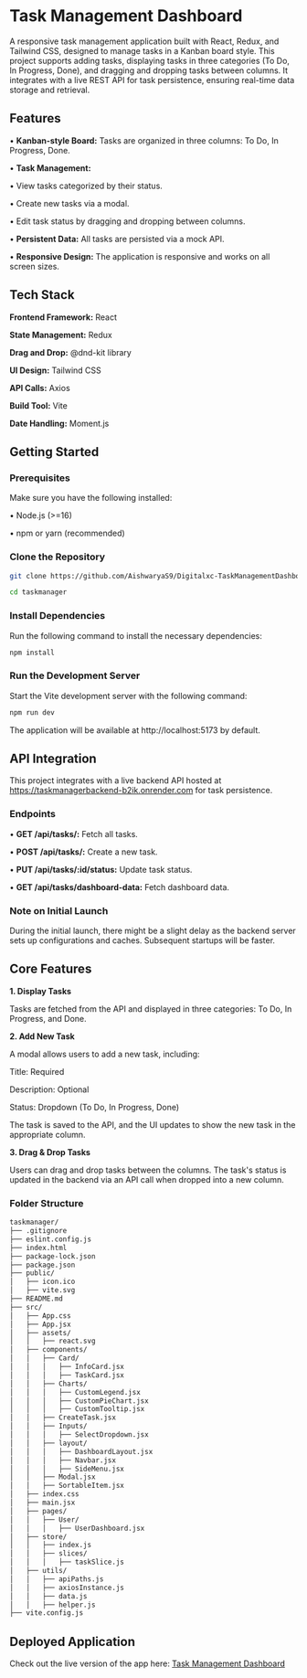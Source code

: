 # Task Management Dashboard

A responsive task management application built with React, Redux, and Tailwind CSS, designed to manage tasks in a Kanban board style. This project supports adding tasks, displaying tasks in three categories (To Do, In Progress, Done), and dragging and dropping tasks between columns. It integrates with a live REST API for task persistence, ensuring real-time data storage and retrieval.

## Features

• **Kanban-style Board:** Tasks are organized in three columns: To Do, In Progress, Done.

• **Task Management:**

• View tasks categorized by their status.

• Create new tasks via a modal.

• Edit task status by dragging and dropping between columns.

• **Persistent Data:** All tasks are persisted via a mock API.

• **Responsive Design:** The application is responsive and works on all screen sizes.

## Tech Stack

**Frontend Framework:** React

**State Management:** Redux

**Drag and Drop:** @dnd-kit library

**UI Design:** Tailwind CSS

**API Calls:** Axios

**Build Tool:** Vite

**Date Handling:** Moment.js

## Getting Started

### Prerequisites

Make sure you have the following installed:

• Node.js (>=16)

• npm or yarn (recommended)

### Clone the Repository

```bash
git clone https://github.com/AishwaryaS9/Digitalxc-TaskManagementDashboard.git

cd taskmanager
```

### Install Dependencies

Run the following command to install the necessary dependencies:

```bash
npm install
```

### Run the Development Server

Start the Vite development server with the following command:

```bash
npm run dev
```

The application will be available at http://localhost:5173 by default.

## API Integration

This project integrates with a live backend API hosted at https://taskmanagerbackend-b2ik.onrender.com for task persistence.

### Endpoints

• **GET /api/tasks/:** Fetch all tasks.

• **POST /api/tasks/:** Create a new task.

• **PUT /api/tasks/:id/status:** Update task status.

• **GET /api/tasks/dashboard-data:** Fetch dashboard data.

### Note on Initial Launch

During the initial launch, there might be a slight delay as the backend server sets up configurations and caches. Subsequent startups will be faster.

## Core Features

**1. Display Tasks**

Tasks are fetched from the API and displayed in three categories: To Do, In Progress, and Done.

**2. Add New Task**

A modal allows users to add a new task, including:

Title: Required

Description: Optional

Status: Dropdown (To Do, In Progress, Done)

The task is saved to the API, and the UI updates to show the new task in the appropriate column.

**3. Drag & Drop Tasks**

Users can drag and drop tasks between the columns. The task's status is updated in the backend via an API call when dropped into a new column.

### Folder Structure

```bash
taskmanager/
├── .gitignore
├── eslint.config.js
├── index.html
├── package-lock.json
├── package.json
├── public/
│   ├── icon.ico
│   ├── vite.svg
├── README.md
├── src/
│   ├── App.css
│   ├── App.jsx
│   ├── assets/
│   │   ├── react.svg
│   ├── components/
│   │   ├── Card/
│   │   │   ├── InfoCard.jsx
│   │   │   ├── TaskCard.jsx
│   │   ├── Charts/
│   │   │   ├── CustomLegend.jsx
│   │   │   ├── CustomPieChart.jsx
│   │   │   ├── CustomTooltip.jsx
│   │   ├── CreateTask.jsx
│   │   ├── Inputs/
│   │   │   ├── SelectDropdown.jsx
│   │   ├── layout/
│   │   │   ├── DashboardLayout.jsx
│   │   │   ├── Navbar.jsx
│   │   │   ├── SideMenu.jsx
│   │   ├── Modal.jsx
│   │   ├── SortableItem.jsx
│   ├── index.css
│   ├── main.jsx
│   ├── pages/
│   │   ├── User/
│   │   │   ├── UserDashboard.jsx
│   ├── store/
│   │   ├── index.js
│   │   ├── slices/
│   │   │   ├── taskSlice.js
│   ├── utils/
│   │   ├── apiPaths.js
│   │   ├── axiosInstance.js
│   │   ├── data.js
│   │   ├── helper.js
├── vite.config.js
```

## Deployed Application

Check out the live version of the app here: [Task Management Dashboard](https://digitalxc-task-management-dashboard.vercel.app/)
